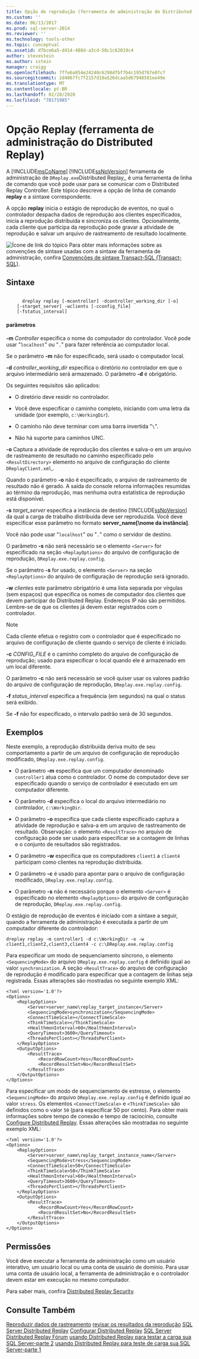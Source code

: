```yaml
---
title: Opção de reprodução (ferramenta de administração do Distributed Replay) | Microsoft Docs
ms.custom: ''
ms.date: 06/13/2017
ms.prod: sql-server-2014
ms.reviewer: ''
ms.technology: tools-other
ms.topic: conceptual
ms.assetid: d7bce6a5-d414-488d-a3cd-50c1c62019c4
author: stevestein
ms.author: sstein
manager: craigg
ms.openlocfilehash: 7ffe6a854e24240c6298dfbf7b4c195d787e07c7
ms.sourcegitcommit: 2d4067fc7f2157d10a526dcaa5d67948581ee49e
ms.translationtype: MT
ms.contentlocale: pt-BR
ms.lasthandoff: 02/28/2020
ms.locfileid: "78171985"
---
```

# <a name="replay-option-distributed-replay-administration-tool"></a>Opção Replay (ferramenta de administração do Distributed Replay)
  A [!INCLUDE[msCoName](../../includes/msconame-md.md)] [!INCLUDE[ssNoVersion](../../../includes/ssnoversion-md.md)] ferramenta de administração de `DReplay.exe`Distributed Replay,, é uma ferramenta de linha de comando que você pode usar para se comunicar com o Distributed Replay Controller. Este tópico descreve a opção de linha de comando **replay** e a sintaxe correspondente.

 A opção **replay** inicia o estágio de reprodução de eventos, no qual o controlador despacha dados de reprodução aos clientes especificados, inicia a reprodução distribuída e sincroniza os clientes. Opcionalmente, cada cliente que participa da reprodução pode gravar a atividade de reprodução e salvar um arquivo de rastreamento de resultado localmente.

 ![Ícone de link do tópico](../../database-engine/media/topic-link.gif "Ícone de link do tópico") Para obter mais informações sobre as convenções de sintaxe usadas com a sintaxe da ferramenta de administração, confira [Convenções de sintaxe Transact-SQL &#40;Transact-SQL&#41;](/sql/t-sql/language-elements/transact-sql-syntax-conventions-transact-sql).

## <a name="syntax"></a>Sintaxe

```

      dreplay replay [-mcontroller] -dcontroller_working_dir [-o]
    [-starget_server] -wclients [-cconfig_file]
    [-fstatus_interval]
```

#### <a name="parameters"></a>parâmetros
 **-m** *Controller* especifica o nome do computador do controlador. Você pode usar "`localhost`" ou "`.`" para fazer referência ao computador local.

 Se o parâmetro **-m** não for especificado, será usado o computador local.

 **-d** *controller_working_dir* especifica o diretório no controlador em que o arquivo intermediário será armazenado. O parâmetro **-d** é obrigatório.

 Os seguintes requisitos são aplicados:

-   O diretório deve residir no controlador.

-   Você deve especificar o caminho completo, iniciando com uma letra da unidade (por exemplo, `c:\WorkingDir`).

-   O caminho não deve terminar com uma barra invertida "`\`".

-   Não há suporte para caminhos UNC.

 **-o** Captura a atividade de reprodução dos clientes e salva-o em um arquivo de rastreamento de resultado no caminho especificado pelo `<ResultDirectory>` elemento no arquivo de configuração do cliente `DReplayClient.xml`,.

 Quando o parâmetro **-o** não é especificado, o arquivo de rastreamento de resultado não é gerado. A saída do console retorna informações resumidas ao término da reprodução, mas nenhuma outra estatística de reprodução está disponível.

 **-s** *target_server* especifica a instância de destino [!INCLUDE[ssNoVersion](../../../includes/ssnoversion-md.md)] da qual a carga de trabalho distribuída deve ser reproduzida. Você deve especificar esse parâmetro no formato **server_name[\nome da instância]**.

 Você não pode usar "`localhost`" ou "`.`" como o servidor de destino.

 O parâmetro **-s** não será necessário se o elemento `<Server>` for especificado na seção `<ReplayOptions>` do arquivo de configuração de reprodução, `DReplay.exe.replay.config`.

 Se o parâmetro **-s** for usado, o elemento `<Server>` na seção `<ReplayOptions>` do arquivo de configuração de reprodução será ignorado.

 **-w** *clientes* este parâmetro obrigatório é uma lista separada por vírgulas (sem espaços) que especifica os nomes de computador dos clientes que devem participar do Distributed Replay. Endereços IP não são permitidos. Lembre-se de que os clientes já devem estar registrados com o controlador.

> [!NOTE]
>  Cada cliente efetua o registro com o controlador que é especificado no arquivo de configuração de cliente quando o serviço de cliente é iniciado.

 **-c** *CONFIG_FILE* é o caminho completo do arquivo de configuração de reprodução; usado para especificar o local quando ele é armazenado em um local diferente.

 O parâmetro **-c** não será necessário se você quiser usar os valores padrão do arquivo de configuração de reprodução, `DReplay.exe.replay.config`.

 **-f** *status_interval* especifica a frequência (em segundos) na qual o status será exibido.

 Se **-f** não for especificado, o intervalo padrão será de 30 segundos.

## <a name="examples"></a>Exemplos
 Neste exemplo, a reprodução distribuída deriva muito de seu comportamento a partir de um arquivo de configuração de reprodução modificado, `DReplay.exe.replay.config`.

-   O parâmetro **-m** especifica que um computador denominado `controller1` atua como o controlador. O nome do computador deve ser especificado quando o serviço de controlador é executado em um computador diferente.

-   O parâmetro **-d** especifica o local do arquivo intermediário no controlador, `c:\WorkingDir`.

-   O parâmetro **-o** especifica que cada cliente especificado captura a atividade de reprodução e salva-a em um arquivo de rastreamento de resultado. Observação: o elemento `<ResultTrace>` no arquivo de configuração pode ser usado para especificar se a contagem de linhas e o conjunto de resultados são registrados.

-   O parâmetro **-w** especifica que os computadores `client1` a `client4` participam como clientes na reprodução distribuída.

-   O parâmetro **-c** é usado para apontar para o arquivo de configuração modificado, `DReplay.exe.replay.config`.

-   O parâmetro **-s** não é necessário porque o elemento `<Server>` é especificado no elemento `<ReplayOptions>` do arquivo de configuração de reprodução, `DReplay.exe.replay.config`.

 O estágio de reprodução de eventos é iniciado com a sintaxe a seguir, quando a ferramenta de administração é executada a partir de um computador diferente do controlador:

```
dreplay replay -m controller1 -d c:\WorkingDir -o -w client1,client2,client3,client4 -c c:\DReplay.exe.replay.config
```

 Para especificar um modo de sequenciamento síncrono, o elemento `<SequencingMode>` do arquivo `DReplay.exe.replay.config` é definido igual ao valor `synchronization`. A seção `<ResultTrace>` do arquivo de configuração de reprodução é modificado para especificar que a contagem de linhas seja registrada. Essas alterações são mostradas no seguinte exemplo XML:

```
<?xml version='1.0'?>
<Options>
    <ReplayOptions>
        <Server>server_name\replay_target_instance</Server>
        <SequencingMode>synchronization</SequencingMode>
        <ConnectTimeScale></ConnectTimeScale>
        <ThinkTimeScale></ThinkTimeScale>
        <HealthmonInterval>60</HealthmonInterval>
        <QueryTimeout>3600</QueryTimeout>
        <ThreadsPerClient></ThreadsPerClient>
    </ReplayOptions>
    <OutputOptions>
        <ResultTrace>
            <RecordRowCount>Yes</RecordRowCount>
            <RecordResultSet>No</RecordResultSet>
        </ResultTrace>
    </OutputOptions>
</Options>
```

 Para especificar um modo de sequenciamento de estresse, o elemento `<SequencingMode>` do arquivo `DReplay.exe.replay.config` é definido igual ao valor `stress`. Os elementos `<ConnectTimeScale>` e `<ThinkTimeScale>` são definidos como o valor `50` (para especificar 50 por cento). Para obter mais informações sobre tempo de conexão e tempo de raciocínio, consulte [Configure Distributed Replay](configure-distributed-replay.md). Essas alterações são mostradas no seguinte exemplo XML:

```
<?xml version='1.0'?>
<Options>
    <ReplayOptions>
        <Server>server_name\replay_target_instance_name</Server>
        <SequencingMode>stress</SequencingMode>
        <ConnectTimeScale>50</ConnectTimeScale>
        <ThinkTimeScale>50</ThinkTimeScale>
        <HealthmonInterval>60</HealthmonInterval>
        <QueryTimeout>3600</QueryTimeout>
        <ThreadsPerClient></ThreadsPerClient>
    </ReplayOptions>
    <OutputOptions>
        <ResultTrace>
            <RecordRowCount>Yes</RecordRowCount>
            <RecordResultSet>No</RecordResultSet>
        </ResultTrace>
    </OutputOptions>
</Options>
```

## <a name="permissions"></a>Permissões
 Você deve executar a ferramenta de administração como um usuário interativo, um usuário local ou uma conta de usuário de domínio. Para usar uma conta de usuário local, a ferramenta de administração e o controlador devem estar em execução no mesmo computador.

 Para saber mais, confira [Distributed Replay Security](distributed-replay-security.md).

## <a name="see-also"></a>Consulte Também
 [Reproduzir dados de rastreamento](replay-trace-data.md) [revisar os resultados da reprodução](review-the-replay-results.md) [SQL Server Distributed Replay](sql-server-distributed-replay.md) [Configurar Distributed Replay](configure-distributed-replay.md) [SQL Server Distributed Replay Fórum](https://social.technet.microsoft.com/Forums/sl/sqldru/) [usando Distributed Replay para testar a carga sua SQL Server-parte 2](https://blogs.msdn.com/b/mspfe/archive/2012/11/14/using-distributed-replay-to-load-test-your-sql-server-part-2.aspx) [usando Distributed Replay para teste de carga sua SQL Server-parte 1](https://blogs.msdn.com/b/mspfe/archive/2012/11/08/using-distributed-replay-to-load-test-your-sql-server-part-1.aspx)



